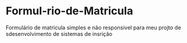 # Formul-rio-de-Matricula
Formulário de matricula simples e não responsivel para meu projto de sdesenvolvimento de sistemas de insrição
